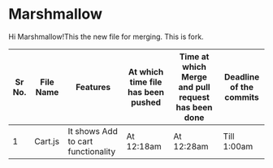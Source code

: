 # Marshmallow
Hi Marshmallow!This the new file for merging.
This is fork.

| Sr No.| File Name | Features | At which time file has been pushed | Time at which Merge and pull request has been done | Deadline of the commits |
|-------|-----------|------------|------------------------------|-------------------------|-----------------------------|
| 1| Cart.js | It shows Add to cart functionality| At 12:18am| At 12:28am| Till 1:00am| 
